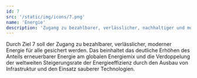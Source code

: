 ```yaml
---
id: 7
src: '/static/img/icons/7.png'
name: 'Energie'
description: 'Zugang zu bezahlbarer, verlässlicher, nachhaltiger und moderner Energie für alle sichern'
---
```

Durch Ziel 7 soll der Zugang zu bezahlbarer, verlässlicher, moderner Energie für alle gesichert werden. 
Das beinhaltet das deutliche Erhöhen des Anteils erneuerbarer Energie am globalen Energiemix und die 
Verdoppelung der weltweiten Steigerungsrate der Energieeffizienz durch den Ausbau von Infrastruktur und 
den Einsatz sauberer Technologien.
